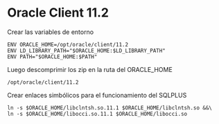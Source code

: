 # Oracle Client 11.2
Crear las variables de entorno
```
ENV ORACLE_HOME=/opt/oracle/client/11.2
ENV LD_LIBRARY_PATH="$ORACLE_HOME:$LD_LIBRARY_PATH"
ENV PATH="$ORACLE_HOME:$PATH" 
```
Luego descomprimir los zip en la ruta del ORACLE_HOME
```
/opt/oracle/client/11.2
```
Crear enlaces simbólicos para el funcionamiento del SQLPLUS
```
ln -s $ORACLE_HOME/libclntsh.so.11.1 $ORACLE_HOME/libclntsh.so &&\
ln -s $ORACLE_HOME/libocci.so.11.1 $ORACLE_HOME/libocci.so
```
